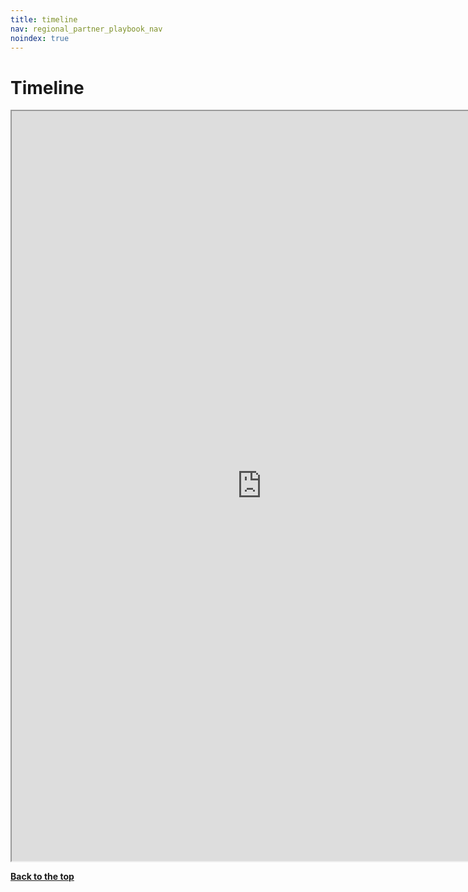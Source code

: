 ```yaml
---
title: timeline
nav: regional_partner_playbook_nav
noindex: true
---
```

<a id="top"></a>

# Timeline

<iframe src="https://docs.google.com/document/d/e/2PACX-1vRXAXNQTkNVMjyyEpMVCUltmY_J_8xD_jsBVIDonx5lElr5CipjDwkR20iWwOVULUrkCeGjJd2LPI5h/pub?embedded=true" width="800" height="1200"></iframe>

[**Back to the top**](#top)